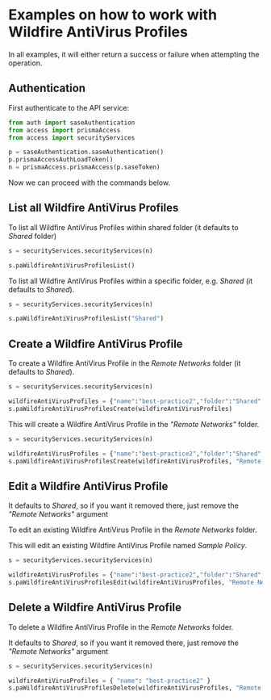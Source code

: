 # Examples on how to work with Wildfire AntiVirus Profiles
In all examples, it will either return a success or failure when attempting the operation.

## Authentication
First authenticate to the API service:
```python
from auth import saseAuthentication
from access import prismaAccess
from access import securityServices

p = saseAuthentication.saseAuthentication()
p.prismaAccessAuthLoadToken()
n = prismaAccess.prismaAccess(p.saseToken)
```

Now we can proceed with the commands below.

## List all Wildfire AntiVirus Profiles
To list all Wildfire AntiVirus Profiles within shared folder (it defaults to _Shared_ folder)
```python
s = securityServices.securityServices(n)

s.paWildfireAntiVirusProfilesList()
```


To list all Wildfire AntiVirus Profiles within a specific folder, e.g. _Shared_ (it defaults to _Shared_).
```python
s = securityServices.securityServices(n)

s.paWildfireAntiVirusProfilesList("Shared")
```


## Create a Wildfire AntiVirus Profile
To create a Wildfire AntiVirus Profile in the _Remote Networks_ folder (it defaults to _Shared_).

```python
s = securityServices.securityServices(n)

wildfireAntiVirusProfiles = {"name":"best-practice2","folder":"Shared","rules":[{"name":"default","application":["any"],"file_type":["any"],"direction":"both","analysis":"public-cloud"}],"description":"Best practice antivirus and wildfire analysis security profile"}
s.paWildfireAntiVirusProfilesCreate(wildfireAntiVirusProfiles)
```

This will create a Wildfire AntiVirus Profile in the _"Remote Networks"_ folder.

```python
s = securityServices.securityServices(n)

wildfireAntiVirusProfiles = {"name":"best-practice2","folder":"Shared","rules":[{"name":"default","application":["any"],"file_type":["any"],"direction":"both","analysis":"public-cloud"}],"description":"Best practice antivirus and wildfire analysis security profile"}
s.paWildfireAntiVirusProfilesCreate(wildfireAntiVirusProfiles, "Remote Networks")
```

## Edit a Wildfire AntiVirus Profile
It defaults to _Shared_, so if you want it removed there, just remove the _"Remote Networks"_ argument

To edit an existing Wildfire AntiVirus Profile in the _Remote Networks_ folder. 

This will edit an existing Wildfire AntiVirus Profile named _Sample Policy_.

```python
s = securityServices.securityServices(n)

wildfireAntiVirusProfiles = {"name":"best-practice2","folder":"Shared","rules":[{"name":"default","application":["any"],"file_type":["any"],"direction":"both","analysis":"public-cloud"}],"description":"Best practice antivirus and wildfire analysis security profile"}
s.paWildfireAntiVirusProfilesEdit(wildfireAntiVirusProfiles, "Remote Networks")
```

## Delete a Wildfire AntiVirus Profile
To delete a Wildfire AntiVirus Profile in the _Remote Networks_ folder. 

It defaults to _Shared_, so if you want it removed there, just remove the _"Remote Networks"_ argument

```python
s = securityServices.securityServices(n)

wildfireAntiVirusProfiles = { "name": "best-practice2" }
s.paWildfireAntiVirusProfilesDelete(wildfireAntiVirusProfiles, "Remote Networks")
```